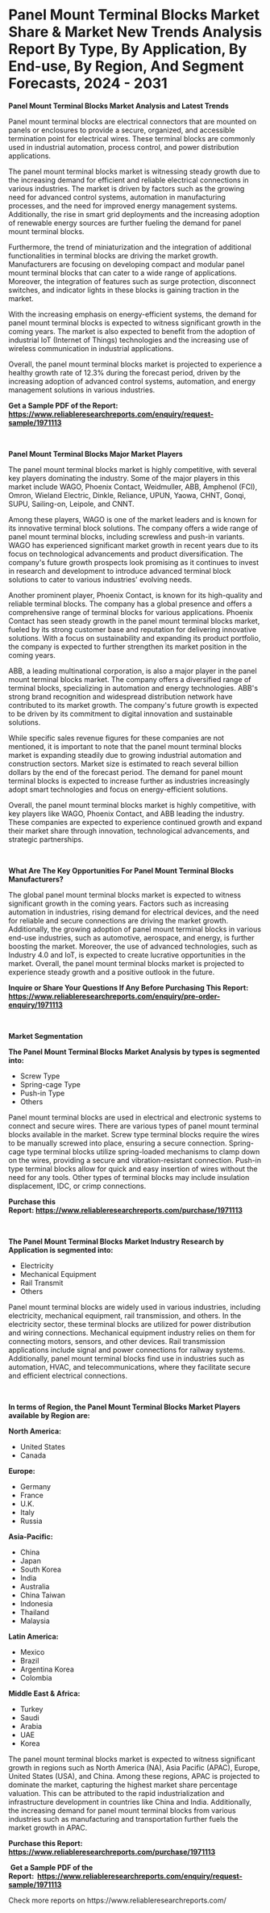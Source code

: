 <p><h1>Panel Mount Terminal Blocks Market Share & Market New Trends Analysis Report By Type, By Application, By End-use, By Region, And Segment Forecasts, 2024 - 2031</h1></p><p><strong>Panel Mount Terminal Blocks Market Analysis and Latest Trends</strong></p>
<p><p>Panel mount terminal blocks are electrical connectors that are mounted on panels or enclosures to provide a secure, organized, and accessible termination point for electrical wires. These terminal blocks are commonly used in industrial automation, process control, and power distribution applications.</p><p>The panel mount terminal blocks market is witnessing steady growth due to the increasing demand for efficient and reliable electrical connections in various industries. The market is driven by factors such as the growing need for advanced control systems, automation in manufacturing processes, and the need for improved energy management systems. Additionally, the rise in smart grid deployments and the increasing adoption of renewable energy sources are further fueling the demand for panel mount terminal blocks.</p><p>Furthermore, the trend of miniaturization and the integration of additional functionalities in terminal blocks are driving the market growth. Manufacturers are focusing on developing compact and modular panel mount terminal blocks that can cater to a wide range of applications. Moreover, the integration of features such as surge protection, disconnect switches, and indicator lights in these blocks is gaining traction in the market.</p><p>With the increasing emphasis on energy-efficient systems, the demand for panel mount terminal blocks is expected to witness significant growth in the coming years. The market is also expected to benefit from the adoption of industrial IoT (Internet of Things) technologies and the increasing use of wireless communication in industrial applications.</p><p>Overall, the panel mount terminal blocks market is projected to experience a healthy growth rate of 12.3% during the forecast period, driven by the increasing adoption of advanced control systems, automation, and energy management solutions in various industries.</p></p>
<p><strong>Get a Sample PDF of the Report:&nbsp; <a href="https://www.reliableresearchreports.com/enquiry/request-sample/1971113">https://www.reliableresearchreports.com/enquiry/request-sample/1971113</a></strong></p>
<p>&nbsp;</p>
<p><strong>Panel Mount Terminal Blocks Major Market Players</strong></p>
<p><p>The panel mount terminal blocks market is highly competitive, with several key players dominating the industry. Some of the major players in this market include WAGO, Phoenix Contact, Weidmuller, ABB, Amphenol (FCI), Omron, Wieland Electric, Dinkle, Reliance, UPUN, Yaowa, CHNT, Gonqi, SUPU, Sailing-on, Leipole, and CNNT.</p><p>Among these players, WAGO is one of the market leaders and is known for its innovative terminal block solutions. The company offers a wide range of panel mount terminal blocks, including screwless and push-in variants. WAGO has experienced significant market growth in recent years due to its focus on technological advancements and product diversification. The company's future growth prospects look promising as it continues to invest in research and development to introduce advanced terminal block solutions to cater to various industries' evolving needs.</p><p>Another prominent player, Phoenix Contact, is known for its high-quality and reliable terminal blocks. The company has a global presence and offers a comprehensive range of terminal blocks for various applications. Phoenix Contact has seen steady growth in the panel mount terminal blocks market, fueled by its strong customer base and reputation for delivering innovative solutions. With a focus on sustainability and expanding its product portfolio, the company is expected to further strengthen its market position in the coming years.</p><p>ABB, a leading multinational corporation, is also a major player in the panel mount terminal blocks market. The company offers a diversified range of terminal blocks, specializing in automation and energy technologies. ABB's strong brand recognition and widespread distribution network have contributed to its market growth. The company's future growth is expected to be driven by its commitment to digital innovation and sustainable solutions.</p><p>While specific sales revenue figures for these companies are not mentioned, it is important to note that the panel mount terminal blocks market is expanding steadily due to growing industrial automation and construction sectors. Market size is estimated to reach several billion dollars by the end of the forecast period. The demand for panel mount terminal blocks is expected to increase further as industries increasingly adopt smart technologies and focus on energy-efficient solutions.</p><p>Overall, the panel mount terminal blocks market is highly competitive, with key players like WAGO, Phoenix Contact, and ABB leading the industry. These companies are expected to experience continued growth and expand their market share through innovation, technological advancements, and strategic partnerships.</p></p>
<p>&nbsp;</p>
<p><strong>What Are The Key Opportunities For Panel Mount Terminal Blocks Manufacturers?</strong></p>
<p><p>The global panel mount terminal blocks market is expected to witness significant growth in the coming years. Factors such as increasing automation in industries, rising demand for electrical devices, and the need for reliable and secure connections are driving the market growth. Additionally, the growing adoption of panel mount terminal blocks in various end-use industries, such as automotive, aerospace, and energy, is further boosting the market. Moreover, the use of advanced technologies, such as Industry 4.0 and IoT, is expected to create lucrative opportunities in the market. Overall, the panel mount terminal blocks market is projected to experience steady growth and a positive outlook in the future.</p></p>
<p><strong>Inquire or Share Your Questions If Any Before Purchasing This Report: <a href="https://www.reliableresearchreports.com/enquiry/pre-order-enquiry/1971113">https://www.reliableresearchreports.com/enquiry/pre-order-enquiry/1971113</a></strong></p>
<p>&nbsp;</p>
<p><strong>Market Segmentation</strong></p>
<p><strong>The Panel Mount Terminal Blocks Market Analysis by types is segmented into:</strong></p>
<p><ul><li>Screw Type</li><li>Spring-cage Type</li><li>Push-in Type</li><li>Others</li></ul></p>
<p><p>Panel mount terminal blocks are used in electrical and electronic systems to connect and secure wires. There are various types of panel mount terminal blocks available in the market. Screw type terminal blocks require the wires to be manually screwed into place, ensuring a secure connection. Spring-cage type terminal blocks utilize spring-loaded mechanisms to clamp down on the wires, providing a secure and vibration-resistant connection. Push-in type terminal blocks allow for quick and easy insertion of wires without the need for any tools. Other types of terminal blocks may include insulation displacement, IDC, or crimp connections.</p></p>
<p><strong>Purchase this Report:&nbsp;<a href="https://www.reliableresearchreports.com/purchase/1971113">https://www.reliableresearchreports.com/purchase/1971113</a></strong></p>
<p>&nbsp;</p>
<p><strong>The Panel Mount Terminal Blocks Market Industry Research by Application is segmented into:</strong></p>
<p><ul><li>Electricity</li><li>Mechanical Equipment</li><li>Rail Transmit</li><li>Others</li></ul></p>
<p><p>Panel mount terminal blocks are widely used in various industries, including electricity, mechanical equipment, rail transmission, and others. In the electricity sector, these terminal blocks are utilized for power distribution and wiring connections. Mechanical equipment industry relies on them for connecting motors, sensors, and other devices. Rail transmission applications include signal and power connections for railway systems. Additionally, panel mount terminal blocks find use in industries such as automation, HVAC, and telecommunications, where they facilitate secure and efficient electrical connections.</p></p>
<p>&nbsp;</p>
<p><strong>In terms of Region, the Panel Mount Terminal Blocks Market Players available by Region are:</strong></p>
<p>
    <p> <strong> North America: </strong>
        <ul>
            <li>United States</li>
            <li>Canada</li>
        </ul>
        </p> 
    <p> <strong> Europe: </strong>
        <ul>
            <li>Germany</li>
            <li>France</li>
            <li>U.K.</li>
            <li>Italy</li>
            <li>Russia</li>
        </ul>
        </p> 
    <p> <strong> Asia-Pacific: </strong>
        <ul>
            <li>China</li>
            <li>Japan</li>
            <li>South Korea</li>
            <li>India</li>
            <li>Australia</li>
            <li>China Taiwan</li>
            <li>Indonesia</li>
            <li>Thailand</li>
            <li>Malaysia</li>
        </ul>
        </p> 
    <p> <strong> Latin America: </strong>
        <ul>
            <li>Mexico</li>
            <li>Brazil</li>
            <li>Argentina Korea</li>
            <li>Colombia</li>
        </ul>
        </p> 
    <p> <strong> Middle East & Africa: </strong>
        <ul>
            <li>Turkey</li>
            <li>Saudi</li>
            <li>Arabia</li>
            <li>UAE</li>
            <li>Korea</li>
        </ul>
    </p>
    </p>
<p><p>The panel mount terminal blocks market is expected to witness significant growth in regions such as North America (NA), Asia Pacific (APAC), Europe, United States (USA), and China. Among these regions, APAC is projected to dominate the market, capturing the highest market share percentage valuation. This can be attributed to the rapid industrialization and infrastructure development in countries like China and India. Additionally, the increasing demand for panel mount terminal blocks from various industries such as manufacturing and transportation further fuels the market growth in APAC.</p></p>
<p><strong>Purchase this Report: <a href="https://www.reliableresearchreports.com/purchase/1971113">https://www.reliableresearchreports.com/purchase/1971113</a></strong></p>
<p>&nbsp;<strong>Get a Sample PDF of the Report:&nbsp;&nbsp;<a href="https://www.reliableresearchreports.com/enquiry/request-sample/1971113">https://www.reliableresearchreports.com/enquiry/request-sample/1971113</a></strong></p>
<p><strong></strong></p>
<p>Check more reports on https://www.reliableresearchreports.com/</p>